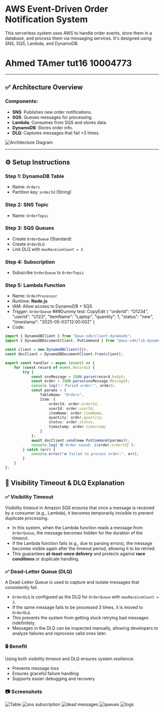 # AWS Event-Driven Order Notification System

This serverless system uses AWS to handle order events, store them in a database, and process them via messaging services. It's designed using SNS, SQS, Lambda, and DynamoDB.

# Ahmed TAmer tut16 10004773

---

## ✅ Architecture Overview

### Components:
- **SNS**: Publishes new order notifications.
- **SQS**: Queues messages for processing.
- **Lambda**: Consumes from SQS and stores data.
- **DynamoDB**: Stores order info.
- **DLQ**: Captures messages that fail >3 times.

![Architecture Diagram](./architecture_diagram2.png)

---

## ⚙️ Setup Instructions

### Step 1: DynamoDB Table
- Name: `Orders`
- Partition key: `orderId` (String)

### Step 2: SNS Topic
- Name: `OrderTopic`

### Step 3: SQS Queues
- Create `OrderQueue` (Standard)
- Create `OrderDLQ`
- Link DLQ with `maxReceiveCount = 3`

### Step 4: Subscription
- Subscribe `OrderQueue` to `OrderTopic`

### Step 5: Lambda Function
- Name: `OrderProcessor`
- Runtime: **Node.js**
- IAM: Allow access to DynamoDB + SQS
- Trigger: `OrderQueue`
###Dummy test:
CopyEdit 
{ 
"orderId": "O1234", 
"userId": "U123", 
"itemName": "Laptop", 
"quantity": 1, 
"status": "new", 
"timestamp": "2025-05-03T12:00:00Z"
}
- Code:
```ts
import { DynamoDBClient } from "@aws-sdk/client-dynamodb"; 
import { DynamoDBDocumentClient, PutCommand } from "@aws-sdk/lib-dynamodb"; 

const client = new DynamoDBClient({}); 
const docClient = DynamoDBDocumentClient.from(client); 

export const handler = async (event) => { 
    for (const record of event.Records) { 
        try { 
            const snsMessage = JSON.parse(record.body); 
            const order = JSON.parse(snsMessage.Message); 
            console.log("✅ Parsed order:", order); 
            const params = { 
                TableName: "Orders", 
                Item: { 
                    orderId: order.orderId, 
                    userId: order.userId, 
                    itemName: order.itemName, 
                    quantity: order.quantity, 
                    status: order.status, 
                    timestamp: order.timestamp 
                } 
            }; 
            await docClient.send(new PutCommand(params)); 
            console.log(`🟢 Order saved: ${order.orderId}`); 
        } catch (err) { 
            console.error("❌ Failed to process order:", err); 
        } 
    } 
};

```
## 🧠 Visibility Timeout & DLQ Explanation

### ✅ Visibility Timeout

Visibility timeout in Amazon SQS ensures that once a message is received by a consumer (e.g., Lambda), it becomes temporarily invisible to prevent duplicate processing.

- In this system, when the Lambda function reads a message from `OrderQueue`, the message becomes hidden for the duration of the timeout.
- If the Lambda function fails (e.g., due to parsing errors), the message becomes visible again after the timeout period, allowing it to be retried.
- This guarantees **at-least-once delivery** and protects against **race conditions** or duplicate handling.

### ✅ Dead-Letter Queue (DLQ)

A Dead-Letter Queue is used to capture and isolate messages that consistently fail.

- `OrderDLQ` is configured as the DLQ for `OrderQueue` with `maxReceiveCount = 3`.
- If the same message fails to be processed 3 times, it is moved to `OrderDLQ`.
- This prevents the system from getting stuck retrying bad messages indefinitely.
- Messages in the DLQ can be inspected manually, allowing developers to analyze failures and reprocess valid ones later.

### 🔒 Benefit

Using both visibility timeout and DLQ ensures system resilience:
- Prevents message loss
- Ensures graceful failure handling
- Supports easier debugging and recovery

### 📷 Screenshots
![Table](./Table.png)
![sns subscription](./snssubscription.png)
![dead messages](./deadmessages.png)
![queues](./queues.png)
![logs](./logs.png)

